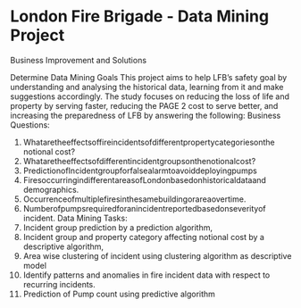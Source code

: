 # London Fire Brigade - Data Mining Project
Business Improvement and Solutions

Determine Data Mining Goals
This project aims to help LFB’s safety goal by understanding and analysing the historical data, learning from it and make suggestions accordingly. The study focuses on reducing the loss of life and property by serving faster, reducing the
PAGE 2
cost to serve better, and increasing the preparedness of LFB by answering the following:
Business Questions:
1. Whataretheeffectsoffireincidentsofdifferentpropertycategoriesonthe
notional cost?
2. Whataretheeffectsofdifferentincidentgroupsonthenotionalcost?
3. PredictionofIncidentgroupforfalsealarmtoavoiddeployingpumps
4. FiresoccurringindifferentareasofLondonbasedonhistoricaldataand
demographics.
5. Occurrenceofmultiplefiresinthesamebuildingorareaovertime.
6. Numberofpumpsrequiredforanincidentreportedbasedonseverityof
incident.
Data Mining Tasks:
1. Incident group prediction by a prediction algorithm,
2. Incident group and property category affecting notional cost by a
descriptive algorithm,
3. Area wise clustering of incident using clustering algorithm as descriptive
model
4. Identify patterns and anomalies in fire incident data with respect to
recurring incidents.
5. Prediction of Pump count using predictive algorithm
